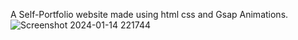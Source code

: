 A Self-Portfolio website made using html css and Gsap Animations.
![Screenshot 2024-01-14 221744](https://github.com/Sahil-Sharma06/Portfolio-Website/assets/116885079/245573ec-e575-4a6a-b3fd-c8492400f221)
